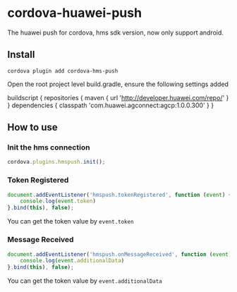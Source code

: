 # cordova-huawei-push
The huawei push for cordova, hms sdk version, now only support android.

## Install
```shell
cordova plugin add cordova-hms-push
```

Open the root project level build.gradle, ensure the following settings added

buildscript {
    repositories {
        maven { url 'http://developer.huawei.com/repo/' }
    }
    dependencies {
        classpath 'com.huawei.agconnect:agcp:1.0.0.300'
    }
}

## How to use

### Init the hms connection

```javascript
cordova.plugins.hmspush.init();
```

### Token Registered

```javascript
document.addEventListener('hmspush.tokenRegistered', function (event) {
    console.log(event.token)
}.bind(this), false);
```
You can get the token value by `event.token`

### Message Received

```javascript
document.addEventListener('hmspush.onMessageReceived', function (event) {
    console.log(event.additionalData)
}.bind(this), false);
```
You can get the token value by `event.additionalData`
